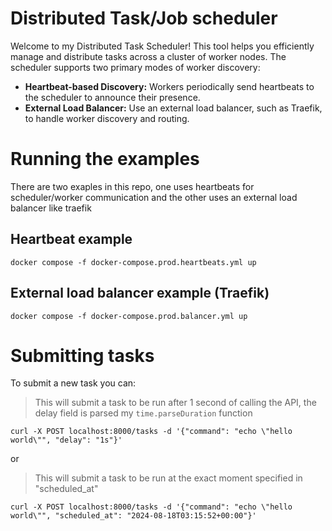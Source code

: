 # Distributed Task/Job scheduler

Welcome to my Distributed Task Scheduler! This tool helps you efficiently manage and distribute tasks across a cluster of worker nodes. The scheduler supports two primary modes of worker discovery:

- **Heartbeat-based Discovery:** Workers periodically send heartbeats to the scheduler to announce their presence.
- **External Load Balancer:** Use an external load balancer, such as Traefik, to handle worker discovery and routing.

# Running the examples

There are two exaples in this repo, one uses heartbeats for scheduler/worker communication and the other uses an external load balancer like traefik

## Heartbeat example

```
docker compose -f docker-compose.prod.heartbeats.yml up
```

## External load balancer example (Traefik)

```
docker compose -f docker-compose.prod.balancer.yml up
```

# Submitting tasks

To submit a new task you can:

> This will submit a task to be run after 1 second of calling the API, the delay field is parsed my `time.parseDuration` function

```
curl -X POST localhost:8000/tasks -d '{"command": "echo \"hello world\"", "delay": "1s"}'
```

or

> This will submit a task to be run at the exact moment specified in "scheduled_at"

```
curl -X POST localhost:8000/tasks -d '{"command": "echo \"hello world\"", "scheduled_at": "2024-08-18T03:15:52+00:00"}'
```
